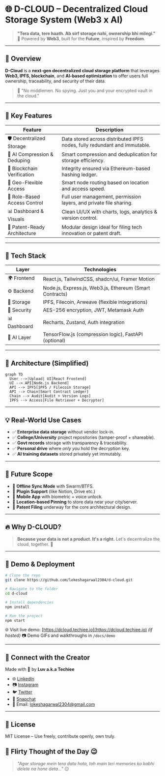 # 🌐 D-CLOUD – Decentralized Cloud Storage System (Web3 x AI)

> **"Tera data, tere haath. Ab sirf storage nahi, ownership bhi milegi."**  
> 🔐 Powered by **Web3**, built for the **Future**, inspired by **Freedom**.

---

## 🚀 Overview

**D-Cloud** is a **next-gen decentralized cloud storage platform** that leverages **Web3, IPFS, blockchain**, and **AI-based optimization** to offer users full ownership, traceability, and security of their data.

> 💬 "No middlemen. No spying. Just you and your encrypted vault in the cloud."

---

## 🌟 Key Features

| Feature                        | Description                                                                 |
|-------------------------------|-----------------------------------------------------------------------------|
| 🛡️ Decentralized Storage      | Data stored across distributed IPFS nodes, fully redundant and immutable.  |
| 🧠 AI Compression & Deduping   | Smart compression and deduplication for storage efficiency.                |
| 🔗 Blockchain Verification     | Integrity ensured via Ethereum-based hashing ledger.                       |
| 📍 Geo-Flexible Access         | Smart node routing based on location and access speed.                     |
| 🔑 Role-Based Access Control   | Full user management, permission layers, and private file sharing.         |
| 📊 Dashboard & Visuals        | Clean UI/UX with charts, logs, analytics & version control.                |
| 📝 Patent-Ready Architecture   | Modular design ideal for filing tech innovation or patent draft.           |

---

## 🧠 Tech Stack

| Layer       | Technologies                                                  |
|-------------|---------------------------------------------------------------|
| 🌍 Frontend | React.js, TailwindCSS, shadcn/ui, Framer Motion                |
| ⚙ Backend   | Node.js, Express.js, Web3.js, Ethereum (Smart Contracts)      |
| 💾 Storage  | IPFS, Filecoin, Arweave (flexible integrations)               |
| 🔐 Security | AES-256 encryption, JWT, Metamask Auth                        |
| 📊 Dashboard| Recharts, Zustand, Auth integration                           |
| 🤖 AI Layer | TensorFlow.js (compression logic), FastAPI (optional)         |

---

## 🧪 Architecture (Simplified)

```mermaid
graph TD
  User -->|Upload| UI[React Frontend]
  UI --> API[Node.js Backend]
  API --> IPFS[IPFS / Filecoin Storage]
  API --> Chain[Smart Contract Ledger]
  Chain --> Audit[Audit + Version Logs]
  IPFS --> Access[File Retriever + Decrypter]
````

---

## 💡 Real-World Use Cases

* ✅ **Enterprise data storage** without vendor lock-in.
* ✅ **College/University** project repositories (tamper-proof + shareable).
* ✅ **Govt records** storage with transparency & traceability.
* ✅ **Personal drive** where *only you* hold the decryption key.
* ✅ **AI training datasets** stored privately yet immutably.

---

## 🧠 Future Scope

* 🔄 **Offline Sync Mode** with Swarm/BTFS.
* 🧩 **Plugin Support** (like Notion, Drive etc.)
* 📱 **Mobile App** with biometric + voice unlock.
* 📍 **Location-based Pinning** to store data near your city/server.
* 📜 **Patent Filing** underway for the core architectural design.

---

## 🔥 Why D-CLOUD?

> **Because your data is not a product. It's a right.**
> Let's decentralize the cloud, together. 💪

---

## 🎯 Demo & Deployment

```bash
# Clone the repo
git clone https://github.com/lokeshagarwal2304/d-cloud.git

# Navigate to the folder
cd d-cloud

# Install dependencies
npm install

# Run the project
npm start
```

🌐 Visit live demo: [https://dcloud.techiee.io](https://dcloud.techiee.io) *(if hosted)*
📷 Demo GIFs and walkthroughs in `/docs/demo`

---

## 💬 Connect with the Creator

Made with 💖 by **Luv a.k.a Techiee**

* 🌐 [LinkedIn](https://linkedin.com/in/lokeshagarwal2304)
* 📷 [Instagram](https://instagram.com/_lokesh._.agarwal_)
* 🐦 [Twitter](https://twitter.com/lokeshagarwal2304)
* 👻 [Snapchat](https://snapchat.com/add/lagarwal.23)
* 📧 Email: [lokeshagarwal2304@gmail.com](mailto:lokeshagarwal2304@gmail.com)

---

## 📜 License

MIT License – Use freely, contribute openly, own truly.


## 💬 Flirty Thought of the Day 😉

> *"Agar storage mein tera data hota, toh main teri memories ko kabhi delete na hone deta..."* 😉
